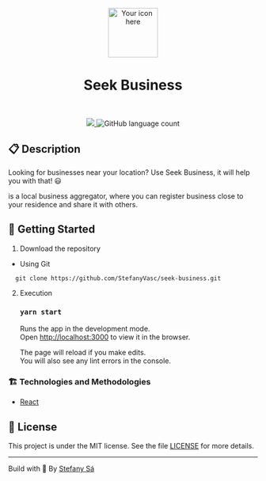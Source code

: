 <p align="center">
  <img alt="Your icon here" src="https://image.flaticon.com/icons/svg/2922/2922781.svg" width="100"/>
</p>
<h1 align="center">
  Seek Business 
</h1>
<br>


<p align="center">
  
  <a href="./LICENSE" alt="License: MIT">
    <img src="https://img.shields.io/badge/License-MIT-1EAE72.svg?style=for-the-badge" />
  </a>


  <img alt="GitHub language count" src="https://img.shields.io/github/languages/count/StefanyVasc/tic-tac-toe?style=for-the-badge">

  
</p>



## :clipboard: Description
Looking for businesses near your location? Use Seek Business, it will help you with that! 😃 

is a local business aggregator, where you can register business close to your residence and share it with others.

## :rocket: Getting Started

1. Download the repository

  - Using Git
```shell
  git clone https://github.com/StefanyVasc/seek-business.git
```

2. Execution
   
      ### `yarn start`

    Runs the app in the development mode.<br />
    Open [http://localhost:3000](http://localhost:3000) to view it in the browser.

    The page will reload if you make edits.<br />
    You will also see any lint errors in the console.



### :building_construction: Technologies and Methodologies
- [React](https://pt-br.reactjs.org/)

  


## :memo: License

This project is under the MIT license. See the file [LICENSE](LICENSE) for more details.

---

Build with 💙 By [Stefany Sá](https://twitter.com/stefany_vasc)